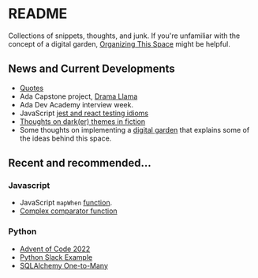 # README

Collections of snippets, thoughts, and junk. If you're unfamiliar with the concept of a digital garden, [Organizing This Space](Digital_Garden_Thoughts/dg3_organizaing_this_space.md) might be helpful. 

## News and Current Developments

* [Quotes](Overthinking_Media/Quotes.md)
* Ada Capstone project, [Drama Llama](Ada_Capstone_Documentation/drama_llama_draft_2022-12-11.md)
* Ada Dev Academy interview week.
* JavaScript [jest and react testing idioms](Javascript/jest_testing_notes.md)
* [Thoughts on dark(er) themes in fiction](Overthinking_Media/supergiant_nona_lee.md)
* Some thoughts on implementing a [digital garden](Digital_Garden_Thoughts/dg1-digita-garden-notes.md) that explains some of the ideas behind this space. 



## Recent and recommended...


### Javascript

* JavaScript `mapWhen` [function](Javascript/map_mutate.md). 
* [Complex comparator function](Javascript/comparator_functions.md)

### Python

* [Advent of Code 2022](Python/advent_of_code_2022_1.md)
* [Python Slack Example](Python/slack-api.md)
* [SQLAlchemy One-to-Many](Python/sqlalchemy-one-to-many.md)
